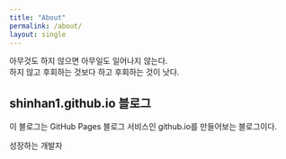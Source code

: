 ```yaml
---
title: "About"
permalink: /about/
layout: single
---
```


아무것도 하지 않으면 아무일도 일어나지 않는다.  
하지 않고 후회하는 것보다 하고 후회하는 것이 낫다.  

## shinhan1.github.io 블로그
이 블로그는 GitHub Pages 블로그 서비스인 github.io를 만들어보는 블로그이다.

성장하는 개발자

